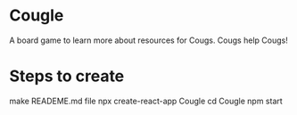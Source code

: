 # Cougle
A board game to learn more about resources for Cougs. Cougs help Cougs!

# Steps to create
make READEME.md file
npx create-react-app Cougle
cd Cougle
npm start

